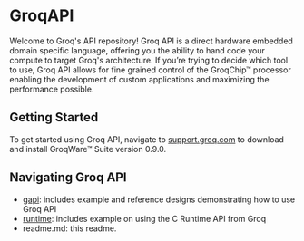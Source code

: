# GroqAPI

Welcome to Groq's API repository! Groq API is a direct hardware embedded domain specific language, offering you the ability to hand code
your compute to target Groq's architecture. If you’re trying to decide which tool to use, Groq API allows for fine grained control
of the GroqChip™ processor enabling the development of custom applications and maximizing the performance possible.

## Getting Started

To get started using Groq API, navigate to [support.groq.com](https://support.groq.com) to download and install GroqWare™ Suite version 0.9.0.

## Navigating Groq API
* [gapi](gapi/): includes example and reference designs demonstrating how to use Groq API
* [runtime](runtime_api/): includes example on using the C Runtime API from Groq
* readme.md: this readme.
